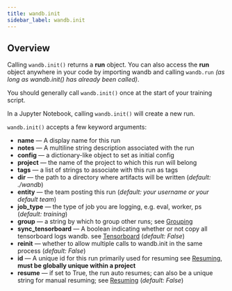 ```yaml
---
title: wandb.init
sidebar_label: wandb.init
---
```


## Overview

Calling `wandb.init()` returns a **run** object. You can also access the **run** object anywhere in your code by importing wandb and calling `wandb.run` _(as long as wandb.init() has already been called)_.

You should generally call `wandb.init()` once at the start of your training script.

In a Jupyter Notebook, calling `wandb.init()` will create a new run.

`wandb.init()` accepts a few keyword arguments:

- **name** &mdash; A display name for this run
- **notes** &mdash; A multiline string description associated with the run
- **config** &mdash; a dictionary-like object to set as initial config
- **project** &mdash; the name of the project to which this run will belong
- **tags** &mdash; a list of strings to associate with this run as tags
- **dir** &mdash; the path to a directory where artifacts will be written (_default: ./wandb_)
- **entity** &mdash; the team posting this run (_default: your username or your default team_)
- **job_type** &mdash; the type of job you are logging, e.g. eval, worker, ps (_default: training_)
- **group** &mdash; a string by which to group other runs; see [Grouping](grouping)
- **sync_tensorboard** &mdash; A boolean indicating whether or not copy all tensorboard logs wandb. see [Tensorboard](integrations/tensorboard) (_default: False_)
- **reinit** &mdash; whether to allow multiple calls to wandb.init in the same process (_default: False_)
- **id** &mdash; A unique id for this run primarily used for resuming see [Resuming](resuming), **must be globally unique within a project**
- **resume** &mdash; if set to True, the run auto resumes; can also be a unique string for manual resuming; see [Resuming](resuming) (_default: False_)
